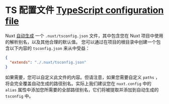 # TS 配置文件 [TypeScript configuration file](https://v3.nuxtjs.org/docs/directory-structure/tsconfig)

Nuxt [自动生成](/concepts/typescript) 一个 `.nuxt/tsconfig.json` 文件，其中包含您在 Nuxt 项目中使用的解析别名，以及其他合理的默认值。 您可以通过在项目的根目录中创建一个包含以下内容的 `tsconfig.json` 来从中受益：

```json
{
  "extends": "./.nuxt/tsconfig.json"
}
```

如果需要，您可以自定义此文件的内容。但请注意，如果您需要自定义 `paths` ，将会完全覆盖自动生成的路径别名。实际上我们建议您在 `nuxt.config` 中的 `alias` 属性中添加您所需要的全部路径别名，它们将被提取并添加到自动生成的 `tsconfig` 中。
